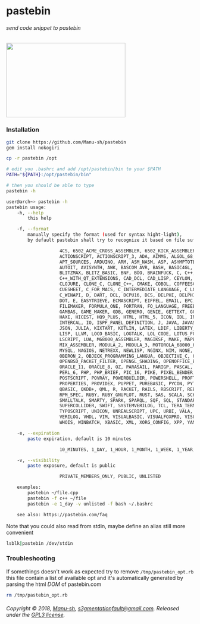 # pastebin
###### send code snippet to pastebin

<a href="https://asciinema.org/a/BHRFvPUWv7rJKiysAZmMlrE2v?autoplay=1&t=00:10">
  <img src="https://asciinema.org/a/BHRFvPUWv7rJKiysAZmMlrE2v.png" width="320px" height="200px" alt="" />
</a>

### Installation
```bash
git clone https://github.com/Manu-sh/pastebin
gem install nokogiri

cp -r pastebin /opt

# edit you .bashrc and add /opt/pastebin/bin to your $PATH
PATH="${PATH}:/opt/pastebin/bin"

# then you should be able to type
pastebin -h

user@arch~> pastebin -h
pastebin usage:
	-h, --help
		this help

	-f, --format
		manually specify the format (used for syntax hight-light),
		by default pastebin shall try to recognize it based on file suffix)

                    4CS, 6502_ACME_CROSS_ASSEMBLER, 6502_KICK_ASSEMBLER, 6502_TASM64TASS, ABAP,
                    ACTIONSCRIPT, ACTIONSCRIPT_3, ADA, AIMMS, ALGOL_68, APACHE_LOG, APPLESCRIPT,
                    APT_SOURCES, ARDUINO, ARM, ASM_NASM, ASP, ASYMPTOTE, AUTOCONF, AUTOHOTKEY,
                    AUTOIT, AVISYNTH, AWK, BASCOM_AVR, BASH, BASIC4GL, BATCH, BIBTEX, BLITZ3D,
                    BLITZMAX, BLITZ_BASIC, BNF, BOO, BRAINFUCK, C, C++, C++_WINAPI,
                    C++_WITH_QT_EXTENSIONS, CAD_DCL, CAD_LISP, CEYLON, CFDG, CHAISCRIPT, CHAPEL,
                    CLOJURE, CLONE_C, CLONE_C++, CMAKE, COBOL, COFFEESCRIPT, COLDFUSION, CSS,
                    CUESHEET, C_FOR_MACS, C_INTERMEDIATE_LANGUAGE, C_LOADRUNNER, C_SHARP,
                    C_WINAPI, D, DART, DCL, DCPU16, DCS, DELPHI, DELPHI_PRISM_OXYGENE, DIFF, DIV,
                    DOT, E, EASYTRIEVE, ECMASCRIPT, EIFFEL, EMAIL, EPC, ERLANG, EUPHORIA, FALCON,
                    FILEMAKER, FORMULA_ONE, FORTRAN, FO_LANGUAGE, FREEBASIC, FREESWITCH, F_SHARP,
                    GAMBAS, GAME_MAKER, GDB, GENERO, GENIE, GETTEXT, GO, GROOVY, GWBASIC, HASKELL,
                    HAXE, HICEST, HQ9_PLUS, HTML, HTML_5, ICON, IDL, INI_FILE, INNO_SCRIPT,
                    INTERCAL, IO, ISPF_PANEL_DEFINITION, J, JAVA, JAVASCRIPT, JAVA_5, JCL, JQUERY,
                    JSON, JULIA, KIXTART, KOTLIN, LATEX, LDIF, LIBERTY_BASIC, LINDEN_SCRIPTING,
                    LISP, LLVM, LOCO_BASIC, LOGTALK, LOL_CODE, LOTUS_FORMULAS, LOTUS_SCRIPT,
                    LSCRIPT, LUA, M68000_ASSEMBLER, MAGIKSF, MAKE, MAPBASIC, MATLAB, MIRC,
                    MIX_ASSEMBLER, MODULA_2, MODULA_3, MOTOROLA_68000_HISOFT_DEV, MPASM, MXML,
                    MYSQL, NAGIOS, NETREXX, NEWLISP, NGINX, NIM, NONE, NULLSOFT_INSTALLER,
                    OBERON_2, OBJECK_PROGRAMMING_LANGUA, OBJECTIVE_C, OCALM_BRIEF, OCAML, OCTAVE,
                    OPENBSD_PACKET_FILTER, OPENGL_SHADING, OPENOFFICE_BASIC, OPEN_OBJECT_REXX,
                    ORACLE_11, ORACLE_8, OZ, PARASAIL, PARIGP, PASCAL, PAWN, PCRE, PER, PERL,
                    PERL_6, PHP, PHP_BRIEF, PIC_16, PIKE, PIXEL_BENDER, PLI, PLSQL, POSTGRESQL,
                    POSTSCRIPT, POVRAY, POWERBUILDER, POWERSHELL, PROFTPD, PROGRESS, PROLOG,
                    PROPERTIES, PROVIDEX, PUPPET, PUREBASIC, PYCON, PYTHON, PYTHON_FOR_S60,
                    QBASIC, QKDB+, QML, R, RACKET, RAILS, RBSCRIPT, REBOL, REG, REXX, ROBOTS,
                    RPM_SPEC, RUBY, RUBY_GNUPLOT, RUST, SAS, SCALA, SCHEME, SCILAB, SCL, SDLBASIC,
                    SMALLTALK, SMARTY, SPARK, SPARQL, SQF, SQL, STANDARDML, STONESCRIPT,
                    SUPERCOLLIDER, SWIFT, SYSTEMVERILOG, TCL, TERA_TERM, THINBASIC, TSQL,
                    TYPOSCRIPT, UNICON, UNREALSCRIPT, UPC, URBI, VALA, VBNET, VBSCRIPT, VEDIT,
                    VERILOG, VHDL, VIM, VISUALBASIC, VISUALFOXPRO, VISUAL_PRO_LOG, WHITESPACE,
                    WHOIS, WINBATCH, XBASIC, XML, XORG_CONFIG, XPP, YAML, Z80_ASSEMBLER, ZXBASIC

	-e, --expiration
		paste expiration, default is 10 minutes

                    10_MINUTES, 1_DAY, 1_HOUR, 1_MONTH, 1_WEEK, 1_YEAR, 2_WEEKS, 6_MONTHS, NEVER

	-v, --visibility
		paste exposure, default is public

                    PRIVATE_MEMBERS_ONLY, PUBLIC, UNLISTED

	examples:
		pastebin ~/file.cpp
		pastebin -f c++ ~/file
		pastebin -e 1_day -v unlisted -f bash ~/.bashrc

	see also: https://pastebin.com/faq

```

Note that you could also read from stdin, maybe define an alias still more convenient
```bash
lsblk|pastebin /dev/stdin
```

### Troubleshooting
If somethings doesn't work as expected try to remove `/tmp/pastebin_opt.rb` this file contain a list of available opt and it's automatically generated by parsing the html _DOM_ of pastebin.com

```bash
rm /tmp/pastebin_opt.rb
```

###### Copyright © 2018, [Manu-sh](https://github.com/Manu-sh), s3gmentationfault@gmail.com. Released under the [GPL3 license](LICENSE).
